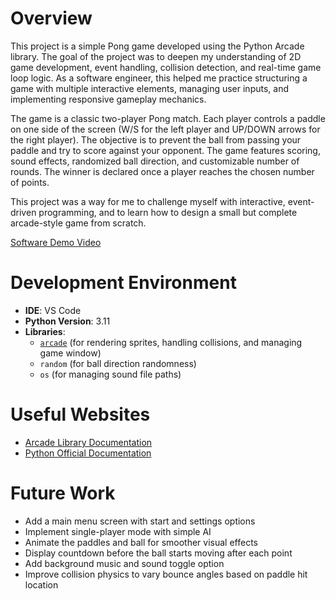 # Overview

This project is a simple Pong game developed using the Python Arcade library. The goal of the project was to deepen my understanding of 2D game development, event handling, collision detection, and real-time game loop logic. As a software engineer, this helped me practice structuring a game with multiple interactive elements, managing user inputs, and implementing responsive gameplay mechanics.

The game is a classic two-player Pong match. Each player controls a paddle on one side of the screen (W/S for the left player and UP/DOWN arrows for the right player). The objective is to prevent the ball from passing your paddle and try to score against your opponent. The game features scoring, sound effects, randomized ball direction, and customizable number of rounds. The winner is declared once a player reaches the chosen number of points.

This project was a way for me to challenge myself with interactive, event-driven programming, and to learn how to design a small but complete arcade-style game from scratch.

[Software Demo Video](http://youtu.be/5kDdeWU80X4)

# Development Environment

- **IDE**: VS Code  
- **Python Version**: 3.11  
- **Libraries**:  
  - [`arcade`](https://api.arcade.academy/en/latest/) (for rendering sprites, handling collisions, and managing game window)
  - `random` (for ball direction randomness)
  - `os` (for managing sound file paths)

# Useful Websites

* [Arcade Library Documentation](https://api.arcade.academy/en/latest/)
* [Python Official Documentation](https://docs.python.org/3/)

# Future Work

* Add a main menu screen with start and settings options  
* Implement single-player mode with simple AI  
* Animate the paddles and ball for smoother visual effects  
* Display countdown before the ball starts moving after each point  
* Add background music and sound toggle option  
* Improve collision physics to vary bounce angles based on paddle hit location
